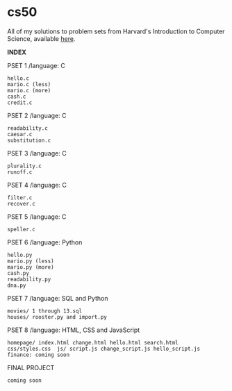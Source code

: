 # cs50
All of my solutions to problem sets from Harvard's Introduction to Computer Science, available <a href="https://cs50.harvard.edu/x/2020/" target="_blank">here</a>.

<b>INDEX</b>

  PSET 1
    /language: C
    
    hello.c
    mario.c (less)
    mario.c (more)
    cash.c
    credit.c
    
  PSET 2
    /language: C
    
    readability.c
    caesar.c
    substitution.c
    
  PSET 3
    /language: C
      
    plurality.c
    runoff.c
      
  PSET 4
    /language: C
     
    filter.c
    recover.c
      
  PSET 5
    /language: C
     
    speller.c
      
  PSET 6
    /language: Python
     
    hello.py
    mario.py (less)
    mario.py (more)
    cash.py
    readability.py
    dna.py
      
   PSET 7
    /language: SQL and Python
    
    movies/ 1 through 13.sql
    houses/ rooster.py and import.py
      
   PSET 8
    /language: HTML, CSS and JavaScript
    
    homepage/ index.html change.html hello.html search.html  css/styles.css  js/ script.js change_script.js hello_script.js
    finance: coming soon
      
   FINAL PROJECT
      
    coming soon
